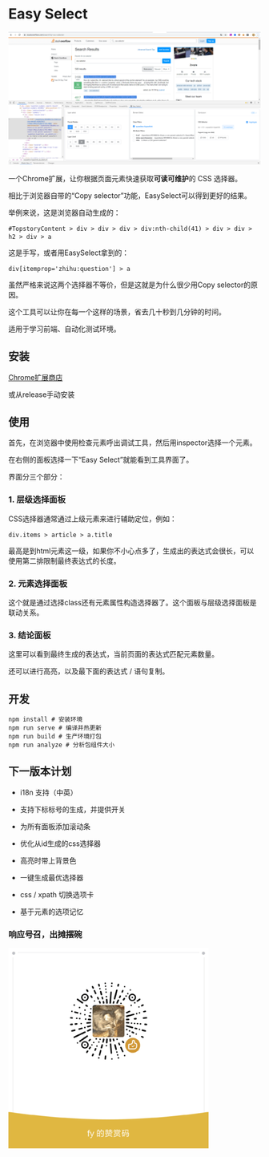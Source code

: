 # Easy Select

![](misc/example.png)

一个Chrome扩展，让你根据页面元素快速获取**可读可维护**的 CSS 选择器。

相比于浏览器自带的“Copy selector”功能，EasySelect可以得到更好的结果。

举例来说，这是浏览器自动生成的：

```
#TopstoryContent > div > div > div > div:nth-child(41) > div > div > h2 > div > a
```

这是手写，或者用EasySelect拿到的：

```
div[itemprop='zhihu:question'] > a
```

虽然严格来说这两个选择器不等价，但是这就是为什么很少用Copy selector的原因。

这个工具可以让你在每一个这样的场景，省去几十秒到几分钟的时间。

适用于学习前端、自动化测试环境。


## 安装

[Chrome扩展商店](https://chrome.google.com/webstore/detail/easy-select/emfpfmjldkffpibmfhdfmjdbkphccaom/related?hl=zh-CN)

或从release手动安装

## 使用


首先，在浏览器中使用检查元素呼出调试工具，然后用inspector选择一个元素。

在右侧的面板选择一下“Easy Select”就能看到工具界面了。

界面分三个部分：

### 1. 层级选择面板

CSS选择器通常通过上级元素来进行辅助定位，例如：

```
div.items > article > a.title
```

最高是到html元素这一级，如果你不小心点多了，生成出的表达式会很长，可以使用第二排限制最终表达式的长度。


### 2. 元素选择面板

这个就是通过选择class还有元素属性构造选择器了。这个面板与层级选择面板是联动关系。

### 3. 结论面板

这里可以看到最终生成的表达式，当前页面的表达式匹配元素数量。

还可以进行高亮，以及最下面的表达式 / 语句复制。


## 开发
```
npm install # 安装环境
npm run serve # 编译并热更新
npm run build # 生产环境打包
npm run analyze # 分析包组件大小
```

## 下一版本计划

* i18n 支持（中英）

* 支持下标标号的生成，并提供开关

* 为所有面板添加滚动条

* 优化从id生成的css选择器

* 高亮时带上背景色

* 一键生成最优选择器

* css / xpath 切换选项卡

* 基于元素的选项记忆


### 响应号召，出摊摆碗

![](misc/sponsor.png)
